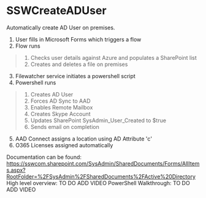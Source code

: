 # SSWCreateADUser
Automatically create AD User on premises.

1. User fills in Microsoft Forms which triggers a flow
2. Flow runs
  >1. Checks user details against Azure and populates a SharePoint list
  >2. Creates and deletes a file on premises
3. Filewatcher service initiates a powershell script
4. Powershell runs
  >1. Creates AD User
  >2. Forces AD Sync to AAD
  >3. Enables Remote Mailbox
  >4. Creates Skype Account
  >5. Updates SharePoint SysAdmin_User_Created to $true
  >6. Sends email on completion
5. AAD Connect assigns a location using AD Attribute 'c'
6. O365 Licenses assigned automatically

Documentation can be found: https://sswcom.sharepoint.com/SysAdmin/SharedDocuments/Forms/AllItems.aspx?RootFolder=%2FSysAdmin%2FSharedDocuments%2FActive%20Directory
High level overview: TO DO ADD VIDEO
PowerShell Walkthrough: TO DO ADD VIDEO